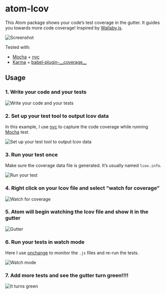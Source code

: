 # atom-lcov

This Atom package shows your code’s test coverage in the gutter.
It guides you towards more code coverage!
Inspired by [Wallaby.js](https://wallabyjs.com/).

![Screenshot](http://i.imgur.com/0s9XvbR.png)

Tested with:

- [Mocha](https://mochajs.org/) + [nyc](https://github.com/bcoe/nyc)
- [Karma](https://karma-runner.github.io/0.13/index.html) + [babel-plugin-\_\_coverage\_\_](https://github.com/dtinth/babel-plugin-__coverage__)


## Usage

### 1. Write your code and your tests

![Write your code and your tests](http://i.imgur.com/Wa8SsJY.png)

### 2. Set up your test tool to output lcov data

In this example, I use [nyc](https://github.com/bcoe/nyc) to capture the code coverage while running [Mocha](https://mochajs.org/) test.

![Set up your test tool to output lcov data](http://i.imgur.com/8v3TmsY.png)

### 3. Run your test once

Make sure the coverage data file is generated. It’s usually named `lcov.info`.

![Run your test](http://i.imgur.com/VXJUsYC.png)

### 4. Right click on your lcov file and select “watch for coverage”

![Watch for coverage](http://i.imgur.com/p0fhJi1.png)

### 5. Atom will begin watching the lcov file and show it in the gutter

![Gutter](http://i.imgur.com/n7kny1x.png)

### 6. Run your tests in watch mode

Here I use [onchange](https://www.npmjs.com/package/onchange) to monitor the `.js` files and re-run the tests.

![Watch mode](http://i.imgur.com/3IM1Kh5.png)

### 7. Add more tests and see the gutter turn green!!!!

![It turns green](http://i.imgur.com/aMBSxHf.png)
